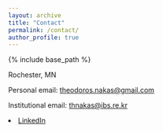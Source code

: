 ```yaml
---
layout: archive
title: "Contact"
permalink: /contact/
author_profile: true
---
```


{% include base_path %}

Rochester, MN<br>

Personal email: theodoros.nakas@gmail.com

Institutional email: thnakas@ibs.re.kr

<li><a href="https://www.linkedin.com/in/{{ author.linkedin }}"><i class="fa fa-fw fa-linkedin-square" aria-hidden="true"></i> LinkedIn</a></li>

<!-- <embed src="https://www.linkedin.com/in/mrsandeshbhat" width="650" height="1800" type='application/pdf'> -->